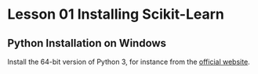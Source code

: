 # Lesson 01 Installing Scikit-Learn

## Python Installation on Windows
Install the 64-bit version of Python 3, for instance from the [official website](https://www.python.org/downloads/windows/).
